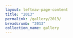 ```yaml
---
layout: leftnav-page-content
title: "2013"
permalink: /gallery/2013/
breadcrumb: "2013"
collection_name: gallery
---
```

